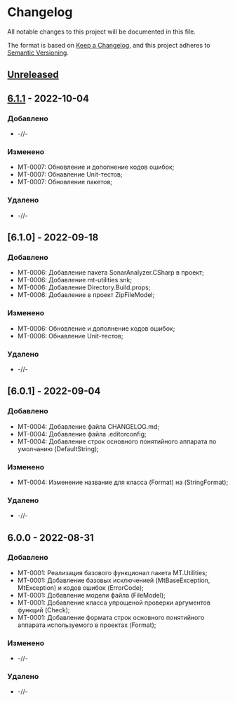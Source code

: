 # Changelog
All notable changes to this project will be documented in this file.

The format is based on [Keep a Changelog](https://keepachangelog.com/en/1.0.0/),
and this project adheres to [Semantic Versioning](https://semver.org/spec/v2.0.0.html).

## [Unreleased]

## [6.1.1] - 2022-10-04
### Добавлено
- -//-

### Изменено
- MT-0007: Обновление и дополнение кодов ошибок;
- MT-0007: Обнавление Unit-тестов;
- MT-0007: Обновление пакетов;

### Удалено
- -//-

## [6.1.0] - 2022-09-18
### Добавлено
- MT-0006: Добавление пакета SonarAnalyzer.CSharp в проект;
- MT-0006: Добавление mt-utilities.snk;
- MT-0006: Добавление Directory.Build.props;
- MT-0006: Добавление в проект ZipFileModel;

### Изменено
- MT-0006: Обновление и дополнение кодов ошибок;
- MT-0006: Обнавление Unit-тестов;

### Удалено
- -//-

## [6.0.1] - 2022-09-04
### Добавлено
- MT-0004: Добавление файла CHANGELOG.md;
- MT-0004: Добавление файла .editorconfig;
- MT-0004: Добавление строк основного понятийного аппарата по умолчанию (DefaultString);

### Изменено
- MT-0004: Изменение название для класса (Format) на (StringFormat);

### Удалено
- -//-

## 6.0.0 - 2022-08-31
### Добавлено
- MT-0001: Реализация базового функционал пакета MT.Utilities;
- MT-0001: Добавление базовых исключенией (MtBaseException, MtException) и кодов ошибок (ErrorCode);
- MT-0001: Добавление модели файла (FileModel);
- MT-0001: Добавление класса упрощеной проверки аргументов функций (Check);
- MT-0001: Добавление формата строк основного понятийного аппарата используемого в проектах (Format);

### Изменено
- -//-

### Удалено
- -//-

[Unreleased]: https://github.com/g-aa/mt-utilities/tree/develop
[6.1.1]: https://github.com/g-aa/mt-utilities/tree/main